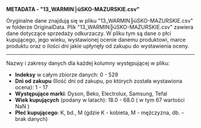**METADATA - "13_WARMIN╠üSKO-MAZURSKIE.csv"**

Oryginalne dane znajdują się w pliku "13_WARMIN╠üSKO-MAZURSKIE.csv" w folderze OriginalData. Plik "13_WARMIN╠üSKO-MAZURSKIE.csv" zawiera dane dotyczące sprzedaży odkurzaczy. W pliku tym 
są dane o płci kupującego, jego wieku, wystawionej ocenie danemu produktowi, marce produktu oraz o ilości dni jakie upłynęły od zakupu do wystawienia oceny.

-------------
Nazwy i zakresy danych dla każdej kolumny występującej w pliku:
- **Indeksy** w całym zbiorze danych: 0 - 529
- **Dni od zakupu** (Ilość dni od zakupu, po których została wystawiona ocena): 1 - 17
- **Występujące marki**: Dyson, Beko, Electrolux, Samsung, Tefal
- **Wiek kupujących** (podany w latach): 18.0  -  68.0 ( w tym 67 wartości NaN )
- **Płeć kupującego**: K, bd., M (gdzie K - kobieta, M - mężczyzna, db. - brak danych)
 